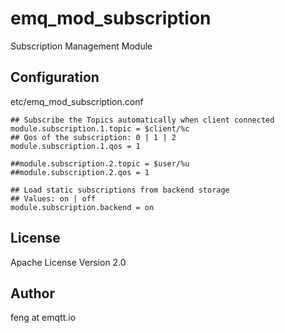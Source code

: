 emq_mod_subscription
====================

Subscription Management Module

Configuration
-------------

etc/emq_mod_subscription.conf

```
## Subscribe the Topics automatically when client connected
module.subscription.1.topic = $client/%c
## Qos of the subscription: 0 | 1 | 2
module.subscription.1.qos = 1

##module.subscription.2.topic = $user/%u
##module.subscription.2.qos = 1

## Load static subscriptions from backend storage
## Values: on | off
module.subscription.backend = on
```

License
-------

Apache License Version 2.0

Author
------

feng at emqtt.io

